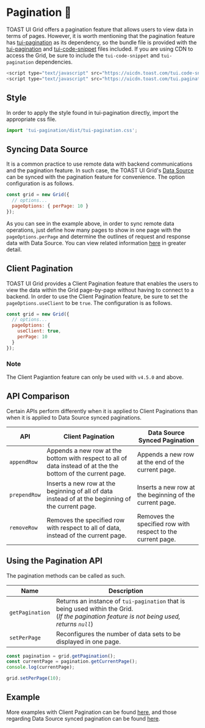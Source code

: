 # Pagination 📖

TOAST UI Grid offers a pagination feature that allows users to view data in terms of pages. However, it is worth mentioning that the pagination feature has [tui-pagination](https://github.com/nhn/tui.pagination) as its dependency, so the bundle file is provided with the [tui-pagination](https://github.com/nhn/tui.pagination) and [tui-code-snippet](https://github.com/nhn/tui.code-snippet) files included. If you are using CDN to access the Grid, be sure to include the `tui-code-snippet` and `tui-pagination` dependencies. 

```js
<script type="text/javascript" src="https://uicdn.toast.com/tui.code-snippet/v1.5.0/tui-code-snippet.js"></script>
<script type="text/javascript" src="https://uicdn.toast.com/tui.pagination/v3.3.0/tui-pagination.js"></script>
```

## Style

In order to apply the style found in tui-pagination directly, import the appropriate css file. 

```js
import 'tui-pagination/dist/tui-pagination.css';
```

## Syncing Data Source

It is a common practice to use remote data with backend communications and the pagination feature. In such case, the TOAST UI Grid's [Data Source](https://github.com/nhn/tui.grid/blob/master/packages/toast-ui.grid/docs/en/data-source.md) can be synced with the pagination feature for convenience. The option configuration is as follows. 

```js
const grid = new Grid({
  // options...
  pageOptions: { perPage: 10 }
});
```

As you can see in the example above, in order to sync remote data operations, just define how many pages to show in one page with the `pageOptions.perPage` and determine the outlines of request and response data with Data Source. You can view related information [here](https://github.com/nhn/tui.grid/blob/master/packages/toast-ui.grid/docs/en/data-source.md) in greater detail.

## Client Pagination 

TOAST UI Grid provides a Client Pagination feature that enables the users to view the data within the Grid page-by-page without having to connect to a backend. In order to use the Client Pagination feature, be sure to set the `pageOptions.useClient` to be `true`. The configuration is as follows. 

```js
const grid = new Grid({
  // options...
  pageOptions: {
    useClient: true,
    perPage: 10
  }
});
```
### Note

The Client Pagiantion feature can only be used with `v4.5.0` and above. 

## API Comparison

Certain APIs perform differently when it is applied to Client Paginations than when it is applied to Data Source synced paginations. 

| API | Client Pagination | Data Source Synced Pagination |
| --- | --- | --- |
| `appendRow` | Appends a new row at the bottom with respect to all of data instead of at the the bottom of the current page. | Appends a new row at the end of the current page. |
| `prependRow` | Inserts a new row at the beginning of all of data instead of at the beginning of the current page. | Inserts a new row at the beginning of the current page. |
| `removeRow` | Removes the specified row with respect to all of data, instead of the current page. | Removes the specified row with respect to the current page. |

## Using the Pagination API

The pagination methods can be called as such. 

| Name | Description |
| --- | --- |
| `getPagination` | Returns an instance of `tui-pagination` that is being used within the Grid. <br>(*If the pagination feature is not being used, returns `null`*) | 
| `setPerPage` | Reconfigures the number of data sets to be displayed in one page. |

```js
const pagination = grid.getPagination();
const currentPage = pagination.getCurrentPage();
console.log(currentPage);

grid.setPerPage(10);
```

## Example

More examples with Client Pagination can be found [here](http://nhn.github.io/tui.grid/latest/tutorial-example23-client-pagination), and those regarding Data Source synced pagination can be found [here](https://nhn.github.io/tui.grid/latest/tutorial-example10-data-source).